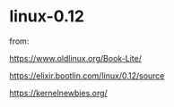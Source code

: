 # linux-0.12

from:

https://www.oldlinux.org/Book-Lite/

https://elixir.bootlin.com/linux/0.12/source

https://kernelnewbies.org/
